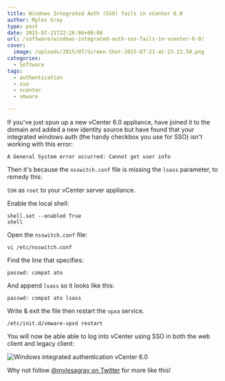 ```yaml
---
title: Windows Integrated Auth (SSO) fails in vCenter 6.0
author: Myles Gray
type: post
date: 2015-07-21T22:26:04+00:00
url: /software/windows-integrated-auth-sso-fails-in-vcenter-6-0/
cover:
  image: /uploads/2015/07/Screen-Shot-2015-07-21-at-23.22.50.png
categories:
  - Software
tags:
  - authentication
  - sso
  - vcenter
  - vmware

---
```

If you've just spun up a new vCenter 6.0 appliance, have joined it to the domain and added a new identity source but have found that your integrated windows auth (the handy checkbox you use for SSO) isn't working with this error:

    A General System error occurred: Cannot get user info
    

Then it's because the `nsswitch.conf` file is missing the `lsass` parameter, to remedy this:

`SSH` as `root` to your vCenter server appliance.

Enable the local shell:

    shell.set --enabled True
    shell
    

Open the `nsswitch.conf` file:

    vi /etc/nsswitch.conf
    

Find the line that specifies:

    passwd: compat ato
    

And append `lsass` so it looks like this:

    passwd: compat ato lsass
    

Write & exit the file then restart the `vpxa` service.

    /etc/init.d/vmware-vpxd restart
    

You will now be able able to log into vCenter using SSO in both the web client and legacy client:

![Windows integrated authentication vCenter 6.0][1] 

Why not follow [@mylesagray on Twitter][2] for more like this!

 [1]: /uploads/2015/07/Screen-Shot-2015-07-21-at-23.22.50.png
 [2]: https://twitter.com/mylesagray